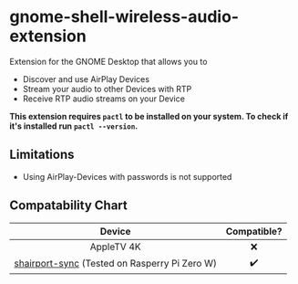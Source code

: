 # gnome-shell-wireless-audio-extension

Extension for the GNOME Desktop that allows you to
- Discover and use AirPlay Devices
- Stream your audio to other Devices with RTP
- Receive RTP audio streams on your Device

**This extension requires `pactl` to be installed on your system.
To check if it's installed run `pactl --version`.**


## Limitations
- Using AirPlay-Devices with passwords is not supported

## Compatability Chart

|                                            Device                                            | Compatible? |
|:--------------------------------------------------------------------------------------------:|:-----------:|
|                                          AppleTV 4K                                          |      ❌      |
| [shairport-sync](https://github.com/mikebrady/shairport-sync) (Tested on Rasperry Pi Zero W) |     ✔️      |

